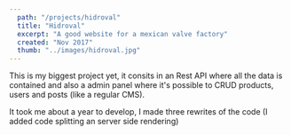 ```yaml
---
  path: "/projects/hidroval"
  title: "Hidroval"
  excerpt: "A good website for a mexican valve factory"
  created: "Nov 2017"
  thumb: "../images/hidroval.jpg"
---
```


This is my biggest project yet, it consits in an Rest API where all the data is contained and also a admin panel where it's possible to CRUD products, users and posts (like a regular CMS).

It took me about a year to develop, I made three rewrites of the code (I added code splitting an server side rendering)
